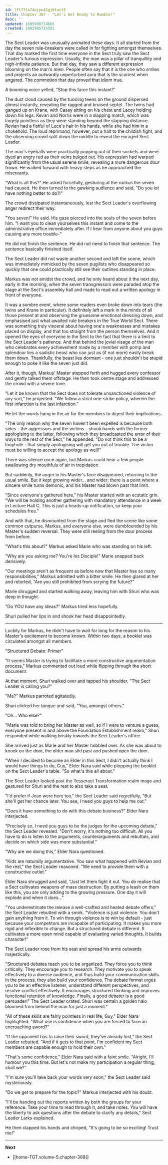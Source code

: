 ```yaml
---
id: lflf7ta74ejpu42gj0tuit5
title: Chapter 367 - "Let's Get Ready to Rumble!"
desc: ''
updated: 1695930774665
created: 1692965715501
---
```


The Sect Leader was unusually animated these days. It all started from the day the seven rule-breakers were called in for fighting amongst themselves. That day marked the first time everyone in the Sect truly saw the Sect Leader's furious expression. Usually, the man was a pillar of tranquillity and nigh-infinite patience. But that day, they saw a different expression blooming on the man's mien. People often say that it is the one who smiles and projects an outwardly unperturbed aura that is the scariest when angered. The commotion that day proved that idiom true.

A booming voice yelled, "Stop this farce this instant!"

The dust cloud caused by the tussling teens on the ground dispersed almost instantly, revealing the ragged and bruised septet. The twins had ganged up on Krane, with Casey sitting on his chest and Lacey holding down his legs. Kevan and Norris were in a slapping match, which was largely pointless as they were standing beyond the slapping distance. Revian had a fistful of Luce's hair in his hands, while she had him in a chokehold. The loud reprimand, however, put a halt to the childish fight, and the observing crowd split down the middle to reveal the enraged Sect Leader.

The man's eyeballs were practically popping out of their sockets and were dyed an angry red as their veins bulged out. His expression had warped significantly from the usual serene smile, revealing a more dangerous dour frown. He walked forward with heavy steps as he approached the miscreants.

"What is all this?" He asked forcefully, gesturing at the ruckus the seven had caused. He then turned to the gawking audience and said, "Do you lot have nothing better to do?!"

The crowd dissipated instantaneously, lest the Sect Leader's overflowing anger redirect their way.

"You seven!" He said. His gaze pierced into the souls of the seven before him. "I want you to clean yourselves this instant and come to the administrative office immediately after. If I hear from anyone about you guys causing any more trouble-"

He did not finish the sentence. He did not need to finish that sentence. The sentence basically finished itself.

The Sect Leader did not waste another second and left the scene, which was immediately mimicked by the seven pugilists who disappeared so quickly that one could practically still see their outlines standing in place.

Markus was not amidst the crowd, and he only heard about it the next day, early in the morning, when the seven transgressors were paraded atop the stage at the Sect's assembly hall and made to read out a written apology in front of everyone.

It was a sombre event, where some readers even broke down into tears (the twins and Krane in particular). It definitely left a mark in the minds of all those present at and observing the gruesome emotional dressing down, and emphasised just what awaited rule breakers in the True World Sect. There was something truly visceral about having one's weaknesses and mistakes placed on display, and that too straight from the person themselves. And it opened the eyes of everyone in the Sect to the fact that there is a limit to the Sect Leader's patience. And that behind the jovial visage of the man who celebrates every achievement made by a member with pomp and splendour lies a sadistic beast who can just as (if not more) easily break them down. Thankfully, the beast lies dormant - one just shouldn't be stupid enough to poke it like the seven just did.

After it, though, Markus' Master stepped forth and hugged every confessor and gently talked them offstage. He then took centre stage and addressed the crowd with a severe tone.

"Let it be known that the Sect does not tolerate unsanctioned violence of any sort," he projected. "We follow a strict one-strike policy, wherein the first infarction is the last infarction."

He let the words hang in the air for the members to digest their implications.

"The only reason why the seven haven't been expelled is because both sides - the aggressors and the victims - shook hands with the former apologising to the latter, following which they broadcasted the error of their ways to the rest of the Sect," he appended. "Do not think this to be a loophole - that simply apologising will get you out of trouble. The victim must be willing to accept the apology as well!"

There was silence once again, but Markus could hear a few people swallowing dry mouthfuls of air in trepidation.

But suddenly, the anger in his Master's face disappeared, returning to the usual smile. But it kept growing wider... and wider; there is a point where a sincere smile turns demonic, and his Master had blown past that limit.

"Since everyone's gathered here," his Master started with an ecstatic grin. "We will be holding another gathering with mandatory attendance in a week in Lecture Hall C. This is just a heads-up notification, so keep your schedules free."

And with that, he dismounted from the stage and fled the scene like some common cutpurse. Markus, and everyone else, were dumbfounded by his Master's sudden reversal. They were still reeling from the dour process from before.

"What's this about?" Markus asked Marie who was standing on his left.

"Why are you asking me? You're his Disciple!" Marie snapped back derisively.

"Our meetings aren't as frequent as before now that Master has so many responsibilities," Markus admitted with a bitter smile. He then glared at her and retorted, "Are you still prohibited from scrying the future?"

Marie shrugged and started walking away, leaving him with Shuri who was deep in thought.

"Do YOU have any ideas?" Markus tried less hopefully.

Shuri pulled her lips in and shook her head disappointedly.

____

Luckily for Markus, he didn't have to wait for long for the reason to his Master's excitement to become known. Within two days, a booklet was circulated amongst all members.

"Structured Debate: Primer"

"It seems Master is trying to facilitate a more constructive argumentation process," Markus commented out loud while flipping through the short document.

At that moment, Shuri walked over and tapped his shoulder, "The Sect Leader is calling you?"

"Me?" Markus parroted agitatedly. 

Shuri clicked her tongue and said, "You, amongst others."

"Oh... Who else?"

"Marie was told to bring her Master as well, so if I were to venture a guess, everyone present in and above the Foundation Establishment realm," Shuri responded while walking briskly towards the Sect Leader's office.

She arrived just as Marie and her Master hobbled over. As she was about to knock on the door, the older man slid past and pushed open the door.

"When I decided to become an Elder in this Sect, I didn't actually think I would have things to do, Guy," Elder Nara said while plopping the booklet on the Sect Leader's table. "So what's this all about."

The Sect Leader looked past the Tesseract Transformation realm mage and gestured for Shuri and the rest to also take a seat.

"I'd prefer if Jean were here too," the Sect Leader said regretfully, "But she'll get her chance later. You see, I need you guys to help me out."

"Does it have something to do with this debate business?" Elder Nara interjected.

"Precisely so, I need you guys to be the judges for the upcoming debate," the Sect Leader revealed. "Don't worry, it's nothing too difficult. All you have to do is listen to the arguments, counterarguments and rebuttals, and decide on which side was more substantial."

"Why are we doing this," Elder Nara questioned.

"Kids are naturally argumentative. You saw what happened with Revian and the rest," the Sect Leader reasoned. "We need to provide them with a constructive outlet."

Elder Nara shrugged and said, "Just let them fight it out. You do realise that a Sect cultivates weapons of mass destruction. By putting a leash on them like this, you are only adding to the growing pressure. One day it will explode and when it does..."

"You underestimate the release a well-crafted and heated debate offers," the Sect Leader rebutted with a smirk. "Violence is just violence. You don't gain anything from it. To win through violence is to win by default - just because your competitors are incapable of participating. It makes you more rigid and inflexible to change. But a structured debate is different. It cultivates a more open mind capable of evaluating varied thoughts. It builds character!"

The Sect Leader rose from his seat and spread his arms outwards majestically.

"Structured debates teach you to be organized. They force you to think critically. They encourage you to research. They motivate you to speak effectively to a diverse audience, and thus build your communication skills. In the process, they also build your confidence. The debate format urges you to be an effective listener, understand different perspectives, and resolve conflict effectively. It encourages structured thinking and improves functional retention of knowledge. Finally, a good debater is a good persuader!" The Sect Leader orated. Shuri was certain a golden halo bloomed from behind the man for just a moment."

"All of these skills are fairly pointless in real life, Guy," Elder Nara highlighted. "What use is confidence when you are forced to face an encroaching sword?"

"If the opponent has to raise their sword, they've already lost," the Sect Leader rebutted. "And if it gets to that point, I'm confident my Sect members are capable enough to hold their own."

"That's some confidence," Elder Nara said with a faint smile. "Alright, I'll humour you this time. But let's not make my participation a regular thing, shall we?"

"I'm sure you'll take back your words very soon," the Sect Leader said mysteriously.

"Do we get to prepare for the topic?" Markus interjected with his doubt.

"I'll be handing out the reports written by both the groups for your reference. Take your time to read through it, and take notes. You will have the liberty to ask questions after the debate to clarify any details," Sect Leader Larks explained.

He then clapped his hands and chirped, "It's going to be so exciting! Trust me!"

____

**Next**
* [[home-TGT.volume-5.chapter-368]]